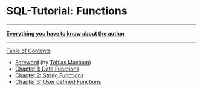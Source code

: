 # SQL-Tutorial: Functions

-----

**[Everything you have to know about the author](http://maxham.de/info)**

-----

[Table of Contents](toc.md)

* [Foreword](foreword.md) (by [Tobias Maxham](http://maxham.de))
* [Chapter 1: Date Functions](ch1.md)
* [Chapter 2: String Functions](ch2.md)
* [Chapter 3: User defined Functions](ch3.md)